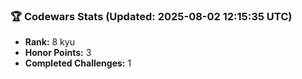 ### 🏆 Codewars Stats (Updated: 2025-08-02 12:15:35 UTC)

- **Rank:** 8 kyu
- **Honor Points:** 3
- **Completed Challenges:** 1
